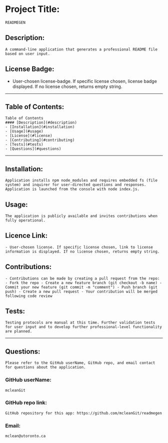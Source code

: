 
  # Project Title: 
    READMEGEN  

  ## Description: 
    A command-line application that generates a professional README file based on user input.  

  ## License Badge:  
  - User-chosen license-badge. If specific license chosen, license badge displayed. If no license chosen, returns empty string.
  
   
    
  ---
  ## Table of Contents: 
    Table of Contents   
    #### [Description](#description)  
    - [Installation](#installation) 
    - [Usage](#usage) 
    - [License](#license) 
    - [Contributing](#contributing) 
    - [Tests](#tests) 
    - [Questions](#questions)

  ---
  ## Installation: 
    Application installs npm node_modules and requires embedded fs (file system) and inquirer for user-directed questions and responses.  Application is launched from the console with node index.js. 

  ## Usage: 
    The application is publicly available and invites contributions when fully operational. 

  ## Licence Link: 
    - User-chosen license. If specific license chosen, link to license information is displayed. If no license chosen, returns empty string.

    
  ## Contributions: 
    - Contributions can be made by creating a pull request from the repo: - Fork the repo - Create a new feature branch (git checkout -b name) - Commit your new feature (git commit -m "comment") - Push branch (git push) - Create a new pull request - Your contribution will be merged following code review     

  ## Tests: 
    Testing protocols are manual at this time. Further validation tests for user input and to develop further professional-level functionality are planned.    

  ---
  ## Questions: 
    Please refer to the GitHub userName, GitHub repo, and email contact for questions about the application.  

  ### GitHub userName: 
    mcleanGit     

  ### GitHub repo link: 
    GitHub repository for this app: https://github.com/mcleanGit/readmegen   

  ### Email: 
    mclean@utoronto.ca    
  